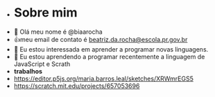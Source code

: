 - # Sobre mim
-  👋 Olá meu nome é @biaarocha
-  :+1:meu email de contato é beatriz.da.rocha@escola.pr.gov.br
- 👀 Eu estou interessada  em aprender a programar novas linguagens.
- 🌱 Eu estou aprendendo a programar recentemente a linguagem de JavaScript e Scrath
- **trabalhos**
- https://editor.p5js.org/maria.barros.leal/sketches/XRWmrEGS5
- https://scratch.mit.edu/projects/657053696
